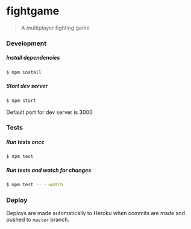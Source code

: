 # fightgame
> A multiplayer fighting game

### Development
##### Install dependencies
```bash
$ npm install
```

##### Start dev server
```bash
$ npm start
```
Default port for dev server is 3000

### Tests
##### Run tests once
```bash
$ npm test
```

##### Run tests and watch for changes
```bash
$ npm test -- --watch
```

### Deploy
Deploys are made automatically to Heroku when commits are made and pushed to `master` branch.
